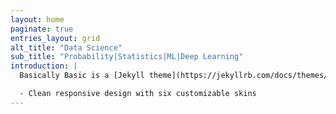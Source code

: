 ```yaml
---
layout: home
paginate: true
entries_layout: grid
alt_title: "Data Science"
sub_title: "Probability|Statistics|ML|Deep Learning"
introduction: |
  Basically Basic is a [Jekyll theme](https://jekyllrb.com/docs/themes/) meant as a substitute for the default --- [Minima](https://github.com/jekyll/minima). Conventions and features found there are fully supported by **Basically Basic**, with a few enhancements thrown in for good measure:

  - Clean responsive design with six customizable skins
---
```

